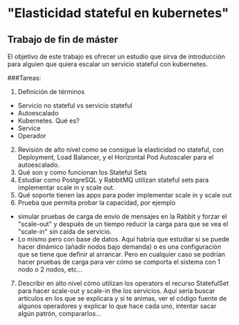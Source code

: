 # "Elasticidad stateful en kubernetes"
## Trabajo de fin de máster
El objetivo de este trabajo es ofrecer un estudio que sirva de introducción para alguien que quiera escalar un servicio stateful con kubernetes.

###Tareas: 
1. Definición de términos
* Servicio no stateful vs servicio stateful
* Autoescalado
* Kubernetes. Qué es?
* Service
* Operador

2. Revisión de alto nivel como se consigue la elasticidad no stateful, con Deployment, Load Balancer, y el Horizontal Pod Autoscaler para el autoescalado.
3. Qué son y como funcionan los Stateful Sets
4. Estudiar como PostgreSQL y RabbitMQ utilizan stateful sets para implementar scale in y scale out. 
5. Qué soporte tienen las apps para poder implementar scale in y scale out
6. Prueba que permita probar la capacidad, por ejemplo
- simular pruebas de carga de envío de mensajes en la Rabbit y forzar el "scale-out" y después de un tiempo reducir la carga para que se vea el "scale-in" sin caída de servicio. 
- Lo mismo pero con base de datos. Aquí habría que estudiar si se puede hacer dinámico (añadir nodos bajo demanda) o es una configuración que se tiene que definir al arrancar. Pero en cualquier caso se podrían hacer pruebas de carga para ver cómo se comporta el sistema con 1 nodo o 2 nodos, etc...
7. Describir en alto nivel cómo utilizan los operators el recurso StatefulSet para hacer scale-out y scale-in the los servicios. Aquí sería buscar artículos en los que se explicara y si te animas, ver el código fuente de algunos operadores y explicar lo que hace cada uno, intentar sacar algún patrón, compararlos...

